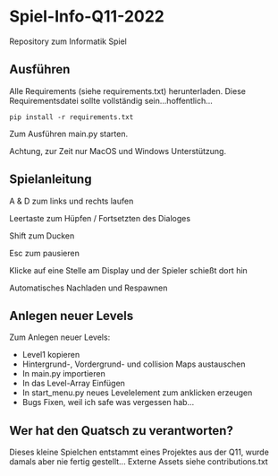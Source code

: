 # Spiel-Info-Q11-2022
Repository zum Informatik Spiel

## Ausführen

Alle Requirements (siehe requirements.txt) herunterladen.
Diese Requirementsdatei sollte vollständig sein...hoffentlich...

```pip install -r requirements.txt```

Zum Ausführen main.py starten.

Achtung, zur Zeit nur MacOS und Windows Unterstützung.

## Spielanleitung

A & D zum links und rechts laufen

Leertaste zum Hüpfen / Fortsetzten des Dialoges

Shift zum Ducken

Esc zum pausieren

Klicke auf eine Stelle am Display und der Spieler schießt dort hin

Automatisches Nachladen und Respawnen


## Anlegen neuer Levels

Zum Anlegen neuer Levels:
- Level1 kopieren
- Hintergrund-, Vordergrund- und collision Maps austauschen
- In main.py importieren
- In das Level-Array Einfügen
- In start_menu.py neues Levelelement zum anklicken erzeugen
- Bugs Fixen, weil ich safe was vergessen hab...

## Wer hat den Quatsch zu verantworten?

Dieses kleine Spielchen entstammt eines Projektes aus der Q11, wurde damals aber nie fertig gestellt...
Externe Assets siehe contributions.txt